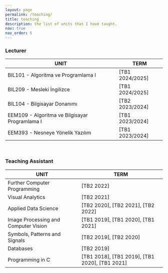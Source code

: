 ```yaml
---
layout: page
permalink: /teaching/
title: teaching
description: the list of units that I have taught.
nav: true
nav_order: 5
---
```


### Lecturer ###

 | UNIT  |  TERM |
 |--------------------------------------------------|---------------------------------------|
 | BIL101 - Algoritma ve  Programlama I |  [TB1 2024/2025] | 
 | BIL209 -	Mesleki İngilizce |  [TB1 2024/2025] | 
 | BIL104 - Bilgisayar Donanımı |  [TB2 2023/2024] | 
 | EEM109 - Algoritma ve Bilgisayar Programlama I |  [TB1 2023/2024] | 
 | EEM393 -	Nesneye Yönelik Yazılım |  [TB1 2023/2024] | 

<br />

### Teaching Assistant ###

 | UNIT  |  TERM |
 |--------------------------------------|---------------------------------------|
 | Further Computer Programming |  [TB2 2022] | 
 | Visual Analytics |  [TB2 2021] | 
 | Applied Data Science |  [TB2 2020], [TB2 2021], [TB2 2022] | 
 | Image Processing and Computer Vision |  [TB1 2019], [TB1 2020], [TB1 2021] | 
 | Symbols, Patterns and Signals |  [TB2 2019], [TB2 2020] | 
 | Databases |  [TB2 2019] | 
 | Programming in C |  [TB1 2018], [TB1 2019], [TB1 2020], [TB1 2021] | 
